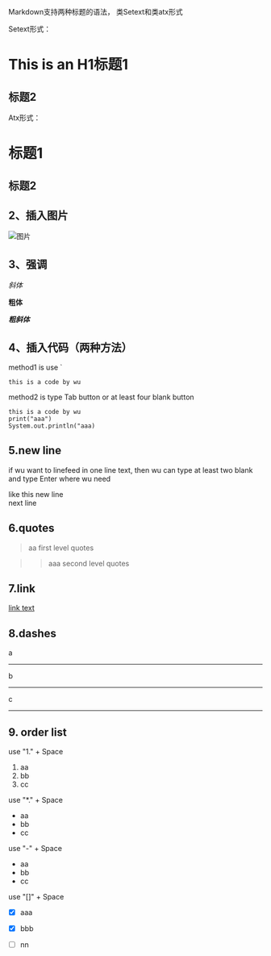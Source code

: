 Markdown支持两种标题的语法，
类Setext和类atx形式

Setext形式：

This is an H1标题1
================
标题2
--------
Atx形式：

# 标题1

## 标题2

## 2、插入图片
![图片](https://avatars1.githubusercontent.com/u/22466282?v=3&s=460)

## 3、强调

*斜体*

**粗体**

***粗斜体***

## 4、插入代码（两种方法）

method1 is use `

`this is a code by wu`

method2 is type Tab button or at least four blank button

    this is a code by wu
    print("aaa")
    System.out.println("aaa)


## 5.new line
if wu want to linefeed in one line text, then wu can type at least two blank and type Enter where wu need

like this new line  
next line

## 6.quotes
>aa first level quotes

>>aaa second level quotes

## 7.link

[link text](http://github.com)

## 8.dashes

a
***
b

---

c

---

## 9. order list
use "1." + Space
1. aa
2. bb
3. cc

use "*." + Space

* aa
* bb
* cc

use "-" + Space

- aa
- bb
- cc

use "[]" + Space

- [x] aaa
- [x] bbb
- [ ] nn






